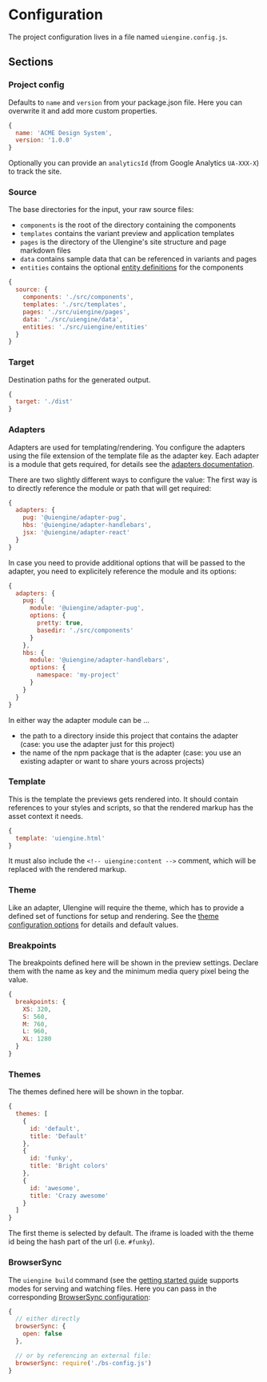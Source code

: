 # Configuration

The project configuration lives in a file named `uiengine.config.js`.

## Sections

### Project config

Defaults to `name` and `version` from your package.json file.
Here you can overwrite it and add more custom properties.

```js
{
  name: 'ACME Design System',
  version: '1.0.0'
}
```

Optionally you can provide an `analyticsId` (from Google Analytics `UA-XXX-X`) to track the site.

### Source

The base directories for the input, your raw source files:

- `components` is the root of the directory containing the components
- `templates` contains the variant preview and application templates
- `pages` is the directory of the UIengine's site structure and page markdown files
- `data` contains sample data that can be referenced in variants and pages
- `entities` contains the optional [entity definitions](./entities-properties.md) for the components

```js
{
  source: {
    components: './src/components',
    templates: './src/templates',
    pages: './src/uiengine/pages',
    data: './src/uiengine/data',
    entities: './src/uiengine/entities'
  }
}
```

### Target

Destination paths for the generated output.

```js
{
  target: './dist'
}
```

### Adapters

Adapters are used for templating/rendering.
You configure the adapters using the file extension of the template file as the adapter key.
Each adapter is a module that gets required, for details see the [adapters documentation](./adapters.md).

There are two slightly different ways to configure the value:
The first way is to directly reference the module or path that will get required:

```js
{
  adapters: {
    pug: '@uiengine/adapter-pug',
    hbs: '@uiengine/adapter-handlebars',
    jsx: '@uiengine/adapter-react'
  }
}
```

In case you need to provide additional options that will be passed to the adapter, you need to
explicitely reference the module and its options:

```js
{
  adapters: {
    pug: {
      module: '@uiengine/adapter-pug',
      options: {
        pretty: true,
        basedir: './src/components'
      }
    },
    hbs: {
      module: '@uiengine/adapter-handlebars',
      options: {
        namespace: 'my-project'
      }
    }
  }
}
```

In either way the adapter module can be …

- the path to a directory inside this project that contains the adapter
  (case: you use the adapter just for this project)
- the name of the npm package that is the adapter
  (case: you use an existing adapter or want to share yours across projects)

### Template

This is the template the previews gets rendered into.
It should contain references to your styles and scripts, so that the rendered markup has the asset context it needs.

```js
{
  template: 'uiengine.html'
}
```

It must also include the `<!-- uiengine:content -->` comment, which will be replaced with the rendered markup.

### Theme

Like an adapter, UIengine will require the theme, which has to provide a defined set of functions for setup and rendering.
See the [theme configuration options](./theme.md) for details and default values.

### Breakpoints

The breakpoints defined here will be shown in the preview settings.
Declare them with the name as key and the minimum media query pixel being the value.

```js
{
  breakpoints: {
    XS: 320,
    S: 560,
    M: 760,
    L: 960,
    XL: 1280
  }
}
```

### Themes

The themes defined here will be shown in the topbar.

```js
{
  themes: [
    {
      id: 'default',
      title: 'Default'
    },
    {
      id: 'funky',
      title: 'Bright colors'
    },
    {
      id: 'awesome',
      title: 'Crazy awesome'
    }
  ]
}
```

The first theme is selected by default.
The iframe is loaded with the theme id being the hash part of the url (i.e. `#funky`).

### BrowserSync

The `uiengine build` command (see the [getting started guide](./getting-started.md) supports modes for serving and watching files.
Here you can pass in the corresponding [BrowserSync configuration](https://www.browsersync.io/docs/options/):

```js
{
  // either directly
  browserSync: {
    open: false
  },

  // or by referencing an external file:
  browserSync: require('./bs-config.js')
}
```
